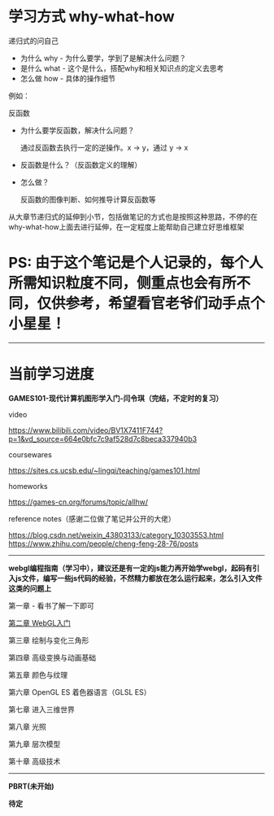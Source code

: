 
# 学习方式 why-what-how

递归式的问自己
- 为什么 why - 为什么要学，学到了是解决什么问题？
- 是什么 what - 这个是什么，搭配why和相关知识点的定义去思考
- 怎么做 how - 具体的操作细节

例如：

反函数
- 为什么要学反函数，解决什么问题？ 

    通过反函数去执行一定的逆操作。x -> y，通过 y -> x

- 反函数是什么？（反函数定义的理解）

- 怎么做？

    反函数的图像判断、如何推导计算反函数等


从大章节递归式的延伸到小节，包括做笔记的方式也是按照这种思路，不停的在why-what-how上面去进行延伸，在一定程度上能帮助自己建立好思维框架


# PS: 由于这个笔记是个人记录的，每个人所需知识粒度不同，侧重点也会有所不同，仅供参考，希望看官老爷们动手点个小星星！

---------------------

# 当前学习进度
**GAMES101-现代计算机图形学入门-闫令琪（完结，不定时的复习）**

video 

https://www.bilibili.com/video/BV1X7411F744?p=1&vd_source=664e0bfc7c9af528d7c8beca337940b3

coursewares

https://sites.cs.ucsb.edu/~lingqi/teaching/games101.html

homeworks

https://games-cn.org/forums/topic/allhw/

reference notes（感谢二位做了笔记并公开的大佬）

https://blog.csdn.net/weixin_43803133/category_10303553.html
https://www.zhihu.com/people/cheng-feng-28-76/posts

-----------------------------

**webgl编程指南（学习中），建议还是有一定的js能力再开始学webgl，起码有引入js文件，编写一些js代码的经验，不然精力都放在怎么运行起来，怎么引入文件这类的问题上**

第一章 - 看书了解一下即可

[第二章 WebGL入门](./chap02/README.md)

第三章 绘制与变化三角形

第四章 高级变换与动画基础

第五章 颜色与纹理

第六章 OpenGL ES 着色器语言（GLSL ES）

第七章 进入三维世界

第八章 光照

第九章 层次模型

第十章 高级技术

-------------------
**PBRT(未开始)**


**待定**